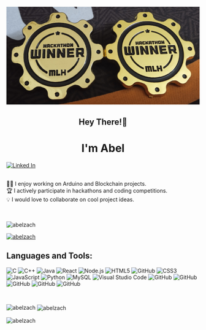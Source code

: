 ![pic1](https://github.com/abelzach/abelzach/blob/main/pic.jpg)
<h2 align="center">Hey There!👋</h2>
<h1 align="center">I'm Abel </h1>

[![Linked In](https://img.shields.io/badge/Linkedin-0077B5?style=for-the-badge&logo=linkedin&logoColor=white)](https://www.linkedin.com/in/abel-simon-zachariah-0886571a5/)

<br/>
 👨‍💻 I enjoy working on Arduino and Blockchain projects. <br/>
 🏆 I actively participate in hackathons and coding competitions. <br/> 
 💡 I would love to collaborate on cool project ideas. <br/> 
 <br/>
 
 <br/>
 <p align="left"> <img src="https://komarev.com/ghpvc/?username=abelzach&label=Profile%20views&color=0e75b6&style=flat" alt="abelzach" /> </p>

<p align="left"> <a href="https://github.com/ryo-ma/github-profile-trophy"><img src="https://github-profile-trophy.vercel.app/?username=abelzach" alt="abelzach" /></a> </p>

 ## Languages and Tools:
<img alt="C" src="https://img.shields.io/badge/c%20-%2300599C.svg?&style=for-the-badge&logo=c&logoColor=white"/> <img alt="C++" src="https://img.shields.io/badge/c++%20-%2300599C.svg?&style=for-the-badge&logo=c%2B%2B&ogoColor=white"/> <img alt="Java" src="https://img.shields.io/badge/Java-ED8B00?style=for-the-badge&logo=java&logoColor=white"/> <img alt="React" src="https://img.shields.io/badge/React-20232A?style=for-the-badge&logo=react&logoColor=61DAFB"/> <img alt="Node.js" src="https://img.shields.io/badge/Bootstrap-563D7C?style=for-the-badge&logo=bootstrap&logoColor=white"/> <img alt="HTML5" src="https://img.shields.io/badge/html5%20-%23E34F26.svg?&style=for-the-badge&logo=html5&logoColor=white"/> <img alt="GitHub" src="https://img.shields.io/badge/Solidity-e6e6e6?style=for-the-badge&logo=solidity&logoColor=black"> <img alt="CSS3" src="https://img.shields.io/badge/css3%20-%231572B6.svg?&style=for-the-badge&logo=css3&logoColor=white"/> <img alt="JavaScript" src="https://img.shields.io/badge/javascript%20-%23323330.svg?&style=for-the-badge&logo=javascript&logoColor=%23F7DF1E"/> <img alt="Python" src="https://img.shields.io/badge/python%20-%2314354C.svg?&style=for-the-badge&logo=python&logoColor=white"/> <img alt="MySQL" src="https://img.shields.io/badge/MySQL-005C84?style=for-the-badge&logo=mysql&logoColor=white"/> <img alt="Visual Studio Code" src="https://img.shields.io/badge/Visual%20Studio%20Code-0078d7.svg?&style=for-the-badge&logo=visual-studio-code&logoColor=white"/> <img alt="GitHub" src="https://img.shields.io/badge/github%20-%23121011.svg?&style=for-the-badge&logo=github&logoColor=white"/> <img alt="GitHub" src="https://img.shields.io/badge/Ethereum-3C3C3D?style=for-the-badge&logo=Ethereum&logoColor=white"> <img alt="GitHub" src="https://img.shields.io/badge/GitBook-7B36ED?style=for-the-badge&logo=gitbook&logoColor=white"> <img alt="GitHub" src="https://img.shields.io/badge/Laravel-FF2D20?style=for-the-badge&logo=laravel&logoColor=white"> <img alt="GitHub" src="https://img.shields.io/badge/Arduino-00979D?style=for-the-badge&logo=Arduino&logoColor=white">
 
 <br/>
 <p><img align="left" src="https://github-readme-stats.vercel.app/api/top-langs?username=abelzach&show_icons=true&locale=en&layout=compact" alt="abelzach" /></p>

<p>&nbsp;<img align="center" src="https://github-readme-stats.vercel.app/api?username=abelzach&show_icons=true&locale=en" alt="abelzach" /></p>

<p><img align="center" src="https://github-readme-streak-stats.herokuapp.com/?user=abelzach&" alt="abelzach" /></p>
 <br/>
